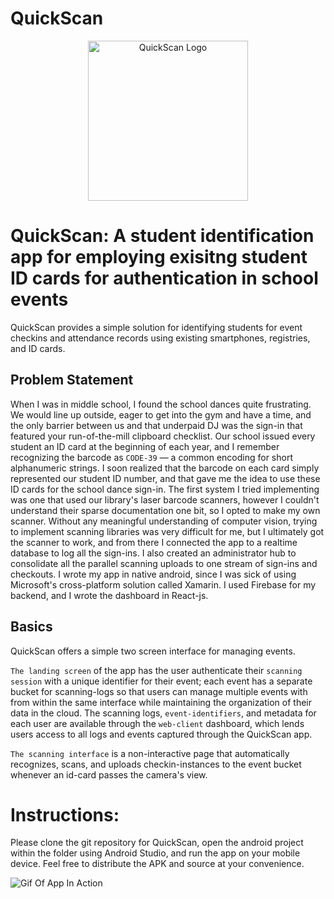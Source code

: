 # QuickScan
<p align="center">
<img src="https://github.com/neekonsu/QuickScan/blob/master/app/src/main/res/mipmap-hdpi/icon.png?raw=true" width="256" title="QuickScan Logo"/>
</p>

# QuickScan: A student identification app for employing exisitng student ID cards for authentication in school events

QuickScan provides a simple solution for identifying students for event checkins and attendance records using existing smartphones, registries, and ID cards.

## Problem Statement

When I was in middle school, I found the school dances quite frustrating. We would line up outside, eager to get into the gym and have a time, and the only barrier between us and that underpaid DJ was the sign-in that featured your run-of-the-mill clipboard checklist. Our school issued every student an ID card at the beginning of each year, and I remember recognizing the barcode as `CODE-39` — a common encoding for short alphanumeric strings. I soon realized that the barcode on each card simply represented our student ID number, and that gave me the idea to use these ID cards for the school dance sign-in. The first system I tried implementing was one that used our library's laser barcode scanners, however I couldn't understand their sparse documentation one bit, so I opted to make my own scanner. Without any meaningful understanding of computer vision, trying to implement scanning libraries was very difficult for me, but I ultimately got the scanner to work, and from there I connected the app to a realtime database to log all the sign-ins. I also created an administrator hub to consolidate all the parallel scanning uploads to one stream of sign-ins and checkouts. I wrote my app in native android, since I was sick of using Microsoft's cross-platform solution called Xamarin. I used Firebase for my backend, and I wrote the dashboard in React-js.

## Basics 

QuickScan offers a simple two screen interface for managing events.

`The landing screen` of the app has the user authenticate their `scanning session` with a unique identifier for their event; each event has a separate bucket for scanning-logs so that users can manage multiple events with from within the same interface while maintaining the organization of their data in the cloud. The scanning logs, `event-identifiers`, and metadata for each user are available through the `web-client` dashboard, which lends users access to all logs and events captured through the QuickScan app.

`The scanning interface` is a non-interactive page that automatically recognizes, scans, and uploads checkin-instances to the event bucket whenever an id-card passes the camera's view.

# Instructions:

Please clone the git repository for QuickScan, open the android project within the folder using Android Studio, and run the app on your mobile device. Feel free to distribute the APK and source at your convenience.

![Gif Of App In Action](./run.gif)